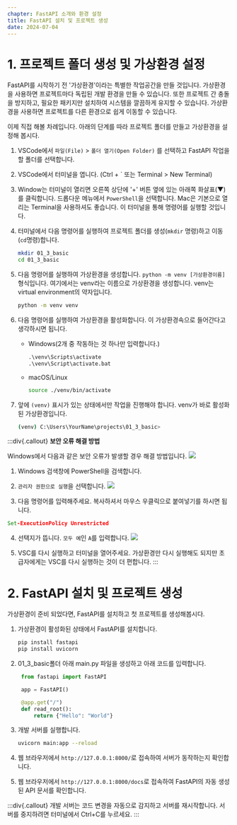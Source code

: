 ```yaml
---
chapter: FastAPI 소개와 환경 설정
title: FastAPI 설치 및 프로젝트 생성
date: 2024-07-04
---
```


# 1. 프로젝트 폴더 생성 및 가상환경 설정

FastAPI를 시작하기 전 '가상환경'이라는 특별한 작업공간을 만들 것입니다. 가상환경을 사용하면 프로젝트마다 독립된 개발 환경을 만들 수 있습니다. 또한 프로젝트 간 충돌을 방지하고, 필요한 패키지만 설치하여 시스템을 깔끔하게 유지할 수 있습니다. 가상환경을 사용하면 프로젝트를 다른 환경으로 쉽게 이동할 수 있습니다.

이제 직접 해볼 차례입니다. 아래의 단계를 따라 프로젝트 폴더를 만들고 가상환경을 설정해 봅시다.

1. VSCode에서 `파일(File)` > `폴더 열기(Open Folder)` 를 선택하고 FastAPI 작업을 할 폴더를 선택합니다.
2. VSCode에서 터미널을 엽니다. (Ctrl + ` 또는 Terminal > New Terminal)
3. Window는 터미널이 열리면 오른쪽 상단에 '+' 버튼 옆에 있는 아래쪽 화살표(▼)를 클릭합니다. 드롭다운 메뉴에서 `PowerShell`을 선택합니다. Mac은 기본으로 열리는 Terminal을 사용하셔도 좋습니다. 이 터미널을 통해 명령어를 실행할 것입니다.
4. 터미널에서 다음 명령어를 실행하여 프로젝트 폴더를 생성(`mkdir` 명령)하고 이동(`cd`명령)합니다.

   ```bash
   mkdir 01_3_basic
   cd 01_3_basic
   ```

5. 다음 명령어를 실행하여 가상환경을 생성합니다. `python -m venv [가상환경이름]` 형식입니다. 여기에서는 venv라는 이름으로 가상환경을 생성합니다. venv는 virtual environment의 약자입니다.

   ```bash
   python -m venv venv
   ```

6. 다음 명령어를 실행하여 가상환경을 활성화합니다. 이 가상환경속으로 들어간다고 생각하시면 됩니다.

   - Windows(2개 중 작동하는 것 하나만 입력합니다.)

     ```cmd
     .\venv\Scripts\activate
     .\venv\Script\activate.bat
     ```

   - macOS/Linux
     ```bash
     source ./venv/bin/activate
     ```

7. 앞에 `(venv)` 표시가 있는 상태에서만 작업을 진행해야 합니다. venv가 바로 활성화된 가상환경입니다.
   ```bash
   (venv) C:\Users\YourName\projects\01_3_basic>
   ```

:::div{.callout}
**보안 오류 해결 방법**

Windows에서 다음과 같은 보안 오류가 발생할 경우 해결 방법입니다.
![](/images/basecamp-django/chapter01/03-1.png)

1. Windows 검색창에 PowerShell을 검색합니다.
2. `관리자 권한으로 실행`을 선택합니다.
   ![](/images/basecamp-django/chapter01/03-2.png)

3. 다음 명령어를 입력해주세요. 복사하셔서 마우스 우클릭으로 붙여넣기를 하시면 됩니다.

```cmd
Set-ExecutionPolicy Unrestricted
```

4. 선택지가 뜹니다. `모두 예`인 `A`를 입력합니다.
   ![](/images/basecamp-django/chapter01/03-3.png)

5. VSC를 다시 실행하고 터미널을 열어주세요. 가상환경만 다시 실행해도 되지만 초급자에게는 VSC를 다시 실행하는 것이 더 편합니다.
   :::

# 2. FastAPI 설치 및 프로젝트 생성

가상환경이 준비 되었다면, FastAPI를 설치하고 첫 프로젝트를 생성해봅시다.

1. 가상환경이 활성화된 상태에서 FastAPI를 설치합니다.

   ```bash
   pip install fastapi
   pip install uvicorn
   ```

2. 01_3_basic폴더 아래 main.py 파일을 생성하고 아래 코드를 입력합니다.

   ```python
    from fastapi import FastAPI

    app = FastAPI()

    @app.get("/")
    def read_root():
        return {"Hello": "World"}
   ```

3. 개발 서버를 실행합니다.

   ```bash
   uvicorn main:app --reload
   ```

4. 웹 브라우저에서 `http://127.0.0.1:8000/`로 접속하여 서버가 동작하는지 확인합니다.

5. 웹 브라우저에서 `http://127.0.0.1:8000/docs`로 접속하여 FastAPI의 자동 생성된 API 문서를 확인합니다.

:::div{.callout}
개발 서버는 코드 변경을 자동으로 감지하고 서버를 재시작합니다. 서버를 중지하려면 터미널에서 Ctrl+C를 누르세요.
:::
